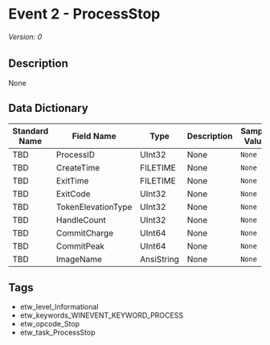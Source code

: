 # Event 2 - ProcessStop
###### Version: 0

## Description
None

## Data Dictionary
|Standard Name|Field Name|Type|Description|Sample Value|
|---|---|---|---|---|
|TBD|ProcessID|UInt32|None|`None`|
|TBD|CreateTime|FILETIME|None|`None`|
|TBD|ExitTime|FILETIME|None|`None`|
|TBD|ExitCode|UInt32|None|`None`|
|TBD|TokenElevationType|UInt32|None|`None`|
|TBD|HandleCount|UInt32|None|`None`|
|TBD|CommitCharge|UInt64|None|`None`|
|TBD|CommitPeak|UInt64|None|`None`|
|TBD|ImageName|AnsiString|None|`None`|

## Tags
* etw_level_Informational
* etw_keywords_WINEVENT_KEYWORD_PROCESS
* etw_opcode_Stop
* etw_task_ProcessStop